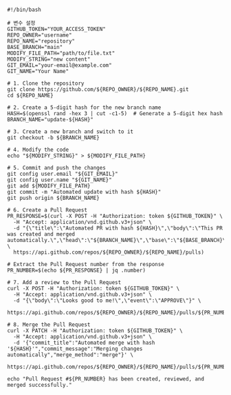 <pre>
<code>
#!/bin/bash

# 변수 설정
GITHUB_TOKEN="YOUR_ACCESS_TOKEN"
REPO_OWNER="username"
REPO_NAME="repository"
BASE_BRANCH="main"
MODIFY_FILE_PATH="path/to/file.txt"
MODIFY_STRING="new content"
GIT_EMAIL="your-email@example.com"
GIT_NAME="Your Name"

# 1. Clone the repository
git clone https://github.com/${REPO_OWNER}/${REPO_NAME}.git
cd ${REPO_NAME}

# 2. Create a 5-digit hash for the new branch name
HASH=$(openssl rand -hex 3 | cut -c1-5)  # Generate a 5-digit hex hash
BRANCH_NAME="update-${HASH}"

# 3. Create a new branch and switch to it
git checkout -b ${BRANCH_NAME}

# 4. Modify the code
echo "${MODIFY_STRING}" > ${MODIFY_FILE_PATH}

# 5. Commit and push the changes
git config user.email "${GIT_EMAIL}"
git config user.name "${GIT_NAME}"
git add ${MODIFY_FILE_PATH}
git commit -m "Automated update with hash ${HASH}"
git push origin ${BRANCH_NAME}

# 6. Create a Pull Request
PR_RESPONSE=$(curl -X POST -H "Authorization: token ${GITHUB_TOKEN}" \
  -H "Accept: application/vnd.github.v3+json" \
  -d "{\"title\":\"Automated PR with hash ${HASH}\",\"body\":\"This PR was created and merged automatically.\",\"head\":\"${BRANCH_NAME}\",\"base\":\"${BASE_BRANCH}\"}" \
  https://api.github.com/repos/${REPO_OWNER}/${REPO_NAME}/pulls)

# Extract the Pull Request number from the response
PR_NUMBER=$(echo ${PR_RESPONSE} | jq .number)

# 7. Add a review to the Pull Request
curl -X POST -H "Authorization: token ${GITHUB_TOKEN}" \
  -H "Accept: application/vnd.github.v3+json" \
  -d "{\"body\":\"Looks good to me!\",\"event\":\"APPROVE\"}" \
  https://api.github.com/repos/${REPO_OWNER}/${REPO_NAME}/pulls/${PR_NUMBER}/reviews

# 8. Merge the Pull Request
curl -X PATCH -H "Authorization: token ${GITHUB_TOKEN}" \
  -H "Accept: application/vnd.github.v3+json" \
  -d '{"commit_title":"Automated merge with hash '${HASH}'","commit_message":"Merging changes automatically","merge_method":"merge"}' \
  https://api.github.com/repos/${REPO_OWNER}/${REPO_NAME}/pulls/${PR_NUMBER}/merge

echo "Pull Request #${PR_NUMBER} has been created, reviewed, and merged successfully."
</code>
</pre>
